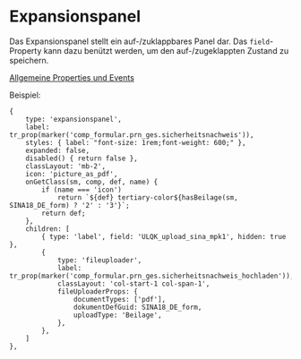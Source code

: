 # Expansionspanel

Das Expansionspanel stellt ein auf-/zuklappbares Panel dar. Das `field`-Property kann dazu benützt werden, um den auf-/zugeklappten Zustand zu speichern.

[Allgemeine Properties und Events](../../../common.md)

Beispiel:
```
{
    type: 'expansionspanel',
    label: tr_prop(marker('comp_formular.prn_ges.sicherheitsnachweis')),
    styles: { label: "font-size: 1rem;font-weight: 600;" },
    expanded: false,
    disabled() { return false },
    classLayout: 'mb-2',
    icon: 'picture_as_pdf',
    onGetClass(sm, comp, def, name) {
        if (name === 'icon')
            return `${def} tertiary-color${hasBeilage(sm, SINA18_DE_form) ? '2' : '3'}`;
        return def;
    },
    children: [
        { type: 'label', field: 'ULQK_upload_sina_mpk1', hidden: true },
        {
            type: 'fileuploader',
            label: tr_prop(marker('comp_formular.prn_ges.sicherheitsnachweis_hochladen')),
            classLayout: 'col-start-1 col-span-1',
            fileUploaderProps: {
                documentTypes: ['pdf'],
                dokumentDefGuid: SINA18_DE_form,
                uploadType: 'Beilage',
            },
        },
    ]
},
```
